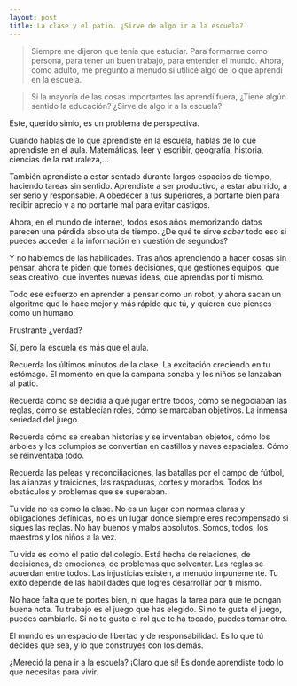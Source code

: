 ```yaml
---
layout: post
title: La clase y el patio. ¿Sirve de algo ir a la escuela?
---
```

>Siempre me dijeron que tenía que estudiar. Para formarme como persona, para tener un buen trabajo, para entender el mundo. Ahora, como adulto, me pregunto a menudo si utilicé algo de lo que aprendí en la escuela.

>Si la mayoría de las cosas importantes las aprendí fuera, ¿Tiene algún sentido la educación? ¿Sirve de algo ir a la escuela?

Este, querido simio, es un problema de perspectiva.

Cuando hablas de lo que aprendiste en la escuela, hablas de lo que aprendiste en el aula. Matemáticas, leer y escribir, geografía, historia, ciencias de la naturaleza,...

También aprendiste a estar sentado durante largos espacios de tiempo, haciendo tareas sin sentido. Aprendiste a ser productivo, a estar aburrido, a ser serio y responsable. A obedecer a tus superiores, a portarte bien para recibir aprecio y a no portarte mal para evitar castigos.

Ahora, en el mundo de internet, todos esos años memorizando datos parecen una pérdida absoluta de tiempo. ¿De qué te sirve *saber* todo eso si puedes acceder a la información en cuestión de segundos?

Y no hablemos de las habilidades. Tras años aprendiendo a hacer cosas sin pensar, ahora te piden que tomes decisiones, que gestiones equipos, que seas creativo, que inventes nuevas ideas, que aprendas por ti mismo.

Todo ese esfuerzo en aprender a pensar como un robot, y ahora sacan un algoritmo que lo hace mejor y más rápido que tú, y quieren que pienses como un humano.

Frustrante ¿verdad?

Sí, pero la escuela es más que el aula.

Recuerda los últimos minutos de la clase. La excitación creciendo en tu estómago. El momento en que la campana sonaba y los niños se lanzaban al patio.

Recuerda cómo se decidía a qué jugar entre todos, cómo se negociaban las reglas, cómo se establecían roles, cómo se marcaban objetivos. La inmensa seriedad del juego.

Recuerda cómo se creaban historias y se inventaban objetos, cómo los árboles y los columpios se convertían en castillos y naves espaciales. Cómo se reinventaba todo.

Recuerda las peleas y reconciliaciones, las batallas por el campo de fútbol, las alianzas y traiciones, las raspaduras, cortes y morados. Todos los obstáculos y problemas que se superaban.

Tu vida no es como la clase. No es un lugar con normas claras y obligaciones definidas, no es un lugar donde siempre eres recompensado si sigues las reglas. No hay buenos y malos absolutos. Somos, todos, los maestros y los niños a la vez.

Tu vida es como el patio del colegio. Está hecha de relaciones, de decisiones, de emociones, de problemas que solventar. Las reglas se acuerdan entre todos. Las injusticias existen, a menudo impunemente. Tu éxito depende de las habilidades que logres desarrollar por ti mismo.

No hace falta que te portes bien, ni que hagas la tarea para que te pongan buena nota. Tu trabajo es el juego que has elegido. Si no te gusta el juego, puedes cambiarlo. Si no te gusta el rol que te ha tocado, puedes tomar otro.

El mundo es un espacio de libertad y de responsabilidad. Es lo que tú decides que sea, y lo que construyes con los demás.

¿Mereció la pena ir a la escuela? ¡Claro que sí! Es donde aprendiste todo lo que necesitas para vivir.
